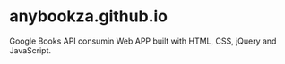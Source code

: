 # anybookza.github.io
Google Books API consumin Web APP built with HTML, CSS, jQuery and JavaScript.
